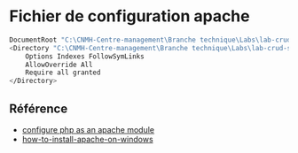 # Fichier de configuration apache

```bash
DocumentRoot "C:\CNMH-Centre-management\Branche technique\Labs\lab-crud-standard/public"
<Directory "C:\CNMH-Centre-management\Branche technique\Labs\lab-crud-standard/public">
    Options Indexes FollowSymLinks
    AllowOverride All
    Require all granted
</Directory>


```

## Référence

- [configure php as an apache module](https://www.sitepoint.com/how-to-install-php-on-windows/#step5configurephpasanapachemodule)
- [how-to-install-apache-on-windows](https://www.sitepoint.com/how-to-install-apache-on-windows/)